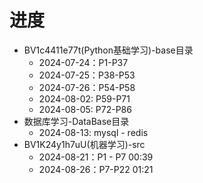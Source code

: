 # 进度
- BV1c4411e77t(Python基础学习)-base目录
  - 2024-07-24：P1-P37
  - 2024-07-25：P38-P53
  - 2024-07-26：P54-P58
  - 2024-08-02: P59-P71
  - 2024-08-05: P72-P86
- 数据库学习-DataBase目录
  - 2024-08-13: mysql - redis
- BV1K24y1h7uU(机器学习)-src
  - 2024-08-21：P1 - P7 00:39
  - 2024-08-26：P7-P22 01:21